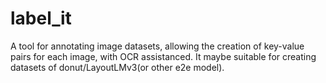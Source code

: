 # label_it
A tool for annotating image datasets, allowing the creation of key-value pairs for each image, with OCR assistanced. It maybe suitable for creating datasets of donut/LayoutLMv3(or other e2e model).

